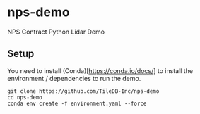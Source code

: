 # nps-demo
NPS Contract Python Lidar Demo

## Setup

You need to install (Conda)[https://conda.io/docs/] to install the environment / dependencies to run the demo.

```
git clone https://github.com/TileDB-Inc/nps-demo
cd nps-demo
conda env create -f environment.yaml --force
```
